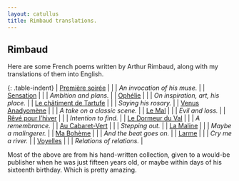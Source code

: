 ```yaml
---
layout: catullus
title: Rimbaud translations.
---
```

## Rimbaud

Here are some French poems written by Arthur Rimbaud,
along with my translations of them into English.

{: .table-indent}
| [Première soirée][soirée]          | | | *An invocation of his muse.*      |
| [Sensation][sensation]             | | | *Ambition and plans.*             |
| [Ophélie][ophélie]                 | | | *On inspiration, art, his place.* |
| [Le châtiment de Tartufe][tartufe] | | | *Saying his rosary.*              |
| [Venus Anadyomène][venus]          | | | *A take on a classic scene.*      |
| [Le Mal][mal]                      | | | *Evil and loss.*                  |
| [Rêvé pour l’hiver][hiver]         | | | *Intention to find.*              |
| [Le Dormeur du Val][dormeur]       | | | *A remembrance.*                  |
| [Au Cabaret-Vert][cabaret]         | | | *Stepping out.*                   |
| [La Maline][maline]                | | | *Maybe a malingerer.*             |
| [Ma Bohème][boheme]                | | | *And the beat goes on.*           |
| [Larme][larme]                     | | | *Cry me a river.*                 |
| [Voyelles][voyelles]               | | | *Relations of relations.*         |

Most of the above are from his hand-written collection, given to a would-be publisher
when he was just fifteen years old, or maybe within days of his sixteenth birthday.
Which is pretty amazing.


[soirée]:    soirée.pdf
[sensation]: sensation.pdf
[ophélie]:   ophélie.pdf
[venus]:     venus.pdf
[hiver]:     hiver.pdf
[dormeur]:   dormeur.pdf
[cabaret]:   cabaret.pdf
[maline]:    maline.pdf
[buffet]:    buffet.pdf
[boheme]:    bohème.pdf
[mal]:       mal.pdf
[larme]:     larme.pdf
[voyelles]:  voyelles.pdf
[tartufe]:   tartufe.pdf
